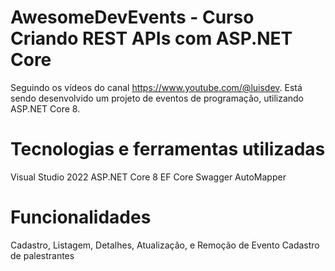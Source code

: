 # AwesomeDevEvents - Curso Criando REST APIs com ASP.NET Core 
Seguindo os vídeos do canal https://www.youtube.com/@luisdev.
Está sendo desenvolvido um projeto de eventos de programação, utilizando ASP.NET Core 8.

# Tecnologias e ferramentas utilizadas
Visual Studio 2022
ASP.NET Core 8
EF Core
Swagger
AutoMapper

# Funcionalidades
Cadastro, Listagem, Detalhes, Atualização, e Remoção de Evento
Cadastro de palestrantes
